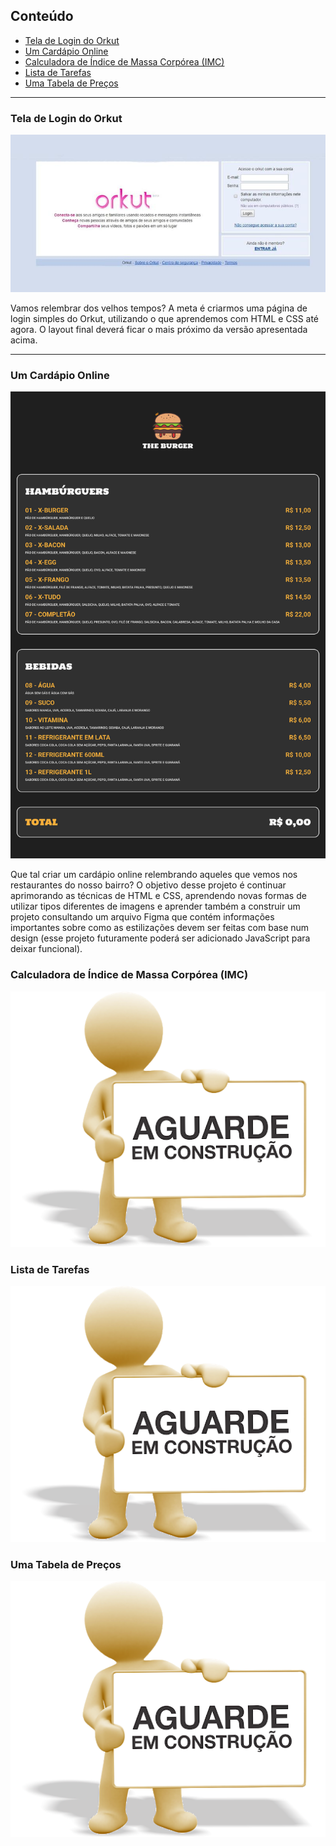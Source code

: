 ## Conteúdo

- [Tela de Login do Orkut](#projeto1)
- [Um Cardápio Online](#projeto2)
- [Calculadora de Índice de Massa Corpórea (IMC)](#projeto3)
- [Lista de Tarefas](#projeto4)
- [Uma Tabela de Preços](#projeto5)

---

### Tela de Login do Orkut <a name = "projeto1"></a>

<img src="./examples/orkut.jpg" >

Vamos relembrar dos velhos tempos? A meta é criarmos uma página de login simples do Orkut, utilizando o que aprendemos com HTML e CSS até agora. O layout final deverá ficar o mais próximo da versão apresentada acima.

---

### Um Cardápio Online <a name = "projeto2"></a>

<img src="./examples/Cardapio.jpg">

Que tal criar um cardápio online relembrando aqueles que vemos nos restaurantes do nosso bairro? O objetivo desse projeto é continuar aprimorando as técnicas de HTML e CSS, aprendendo novas formas de utilizar tipos diferentes de imagens e aprender também a construir um projeto consultando um arquivo Figma que contém informações importantes sobre como as estilizações devem ser feitas com base num design (esse projeto futuramente poderá ser adicionado JavaScript para deixar funcional).

### Calculadora de Índice de Massa Corpórea (IMC) <a name = "projeto3"></a>

<img src="./examples/em-construcao.png">

### Lista de Tarefas <a name = "projeto4"></a>

<img src="./examples/em-construcao.png">

### Uma Tabela de Preços <a name = "projeto5"></a>

<img src="./examples/em-construcao.png">
